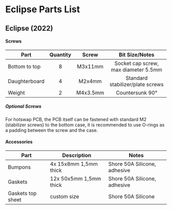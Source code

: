 
# Eclipse Parts List

<!-- 1. [Eclipse](#Eclipse-2022)-->
 
## Eclipse (2022) <a name="Eclipse-2022"></a>
#### Screws
| Part | Quantity | Screw | Bit Size/Notes |
| --- | :---: | :---: | :---: |
| Bottom to top | 8 | M3x11mm  | Socket cap screw, max diameter 5.5mm
| Daughterboard | 4 | M2x4mm | Standard stabilizer/plate screws
| Weight | 2 | M4x3.5mm | Countersunk 90°

##### Optional Screws
For hotswap PCB, the PCB itself can be fastened with standard M2 (stabilizer screws) to the bottom case, it is recommended to use O-rings as a padding between the screw and the case.

#### Accessories
| Part | Description | Notes |
| ---- | --- | --- |
| Bumpons | 4x 15x8mm 1,5mm thick | Shore 50A Silicone, adhesive
| Gaskets | 12x 50x5mm 1,5mm thick | Shore 50A Silicone, adhesive
| Gaskets top sheet | custom size | Shore 50A Silicone

